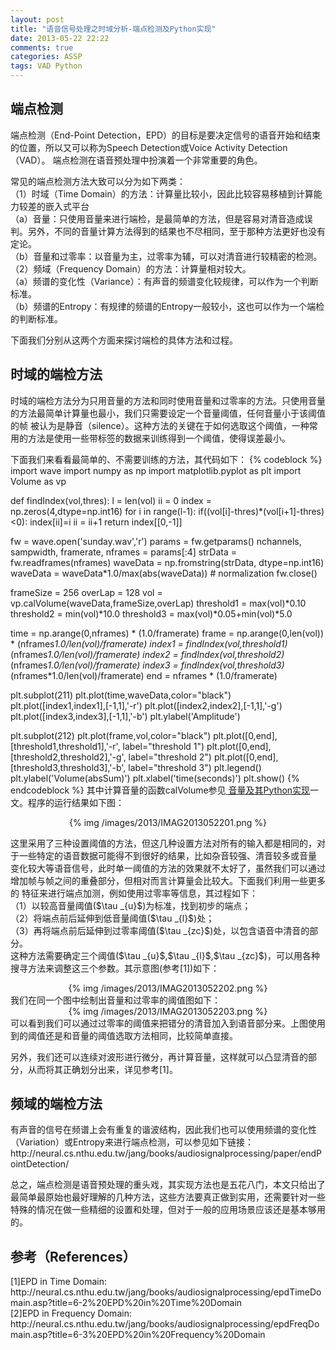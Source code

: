 ```yaml
---
layout: post
title: "语音信号处理之时域分析-端点检测及Python实现"
date: 2013-05-22 22:22
comments: true
categories: ASSP
tags: VAD Python
---
```

<h2>端点检测</h2>
<p>端点检测（End-Point Detection，EPD）的目标是要决定信号的语音开始和结束的位置，所以又可以称为Speech Detection或Voice Activity Detection（VAD）。
端点检测在语音预处理中扮演着一个非常重要的角色。</p>

<p>常见的端点检测方法大致可以分为如下两类：</br>
（1）时域（Time Domain）的方法：计算量比较小，因此比较容易移植到计算能力较差的嵌入式平台</br>
（a）音量：只使用音量来进行端检，是最简单的方法，但是容易对清音造成误判。另外，不同的音量计算方法得到的结果也不尽相同，至于那种方法更好也没有定论。</br>
（b）音量和过零率：以音量为主，过零率为辅，可以对清音进行较精密的检测。</br>
（2）频域（Frequency Domain）的方法：计算量相对较大。</br>
（a）频谱的变化性（Variance）：有声音的频谱变化较规律，可以作为一个判断标准。</br>
（b）频谱的Entropy：有规律的频谱的Entropy一般较小，这也可以作为一个端检的判断标准。
</p>

<p>下面我们分别从这两个方面来探讨端检的具体方法和过程。</p>

<!--more-->

<h2>时域的端检方法</h2>
<p>时域的端检方法分为只用音量的方法和同时使用音量和过零率的方法。只使用音量的方法最简单计算量也最小，我们只需要设定一个音量阈值，任何音量小于该阈值的帧
被认为是静音（silence）。这种方法的关键在于如何选取这个阈值，一种常用的方法是使用一些带标签的数据来训练得到一个阈值，使得误差最小。</p>

<p>下面我们来看看最简单的、不需要训练的方法，其代码如下：
{% codeblock %}
import wave
import numpy as np
import matplotlib.pyplot as plt
import Volume as vp

def findIndex(vol,thres):
    l = len(vol)
    ii = 0
    index = np.zeros(4,dtype=np.int16)
    for i in range(l-1):
        if((vol[i]-thres)*(vol[i+1]-thres)<0):
            index[ii]=i
            ii = ii+1
    return index[[0,-1]]

fw = wave.open('sunday.wav','r')
params = fw.getparams()
nchannels, sampwidth, framerate, nframes = params[:4]
strData = fw.readframes(nframes)
waveData = np.fromstring(strData, dtype=np.int16)
waveData = waveData*1.0/max(abs(waveData))  # normalization
fw.close()

frameSize = 256
overLap = 128
vol = vp.calVolume(waveData,frameSize,overLap)
threshold1 = max(vol)*0.10
threshold2 = min(vol)*10.0
threshold3 = max(vol)*0.05+min(vol)*5.0

time = np.arange(0,nframes) * (1.0/framerate)
frame = np.arange(0,len(vol)) * (nframes*1.0/len(vol)/framerate)
index1 = findIndex(vol,threshold1)*(nframes*1.0/len(vol)/framerate)
index2 = findIndex(vol,threshold2)*(nframes*1.0/len(vol)/framerate)
index3 = findIndex(vol,threshold3)*(nframes*1.0/len(vol)/framerate)
end = nframes * (1.0/framerate)

plt.subplot(211)
plt.plot(time,waveData,color="black")
plt.plot([index1,index1],[-1,1],'-r')
plt.plot([index2,index2],[-1,1],'-g')
plt.plot([index3,index3],[-1,1],'-b')
plt.ylabel('Amplitude')

plt.subplot(212)
plt.plot(frame,vol,color="black")
plt.plot([0,end],[threshold1,threshold1],'-r', label="threshold 1")
plt.plot([0,end],[threshold2,threshold2],'-g', label="threshold 2")
plt.plot([0,end],[threshold3,threshold3],'-b', label="threshold 3")
plt.legend()
plt.ylabel('Volume(absSum)')
plt.xlabel('time(seconds)')
plt.show()
{% endcodeblock %}
其中计算音量的函数calVolume参见<a href="http://ibillxia.github.io/blog/2013/05/15/audio-signal-process-time-domain-volume-python-realization/">
音量及其Python实现</a>一文。程序的运行结果如下图：
<center>{% img /images/2013/IMAG2013052201.png %}</center>
</p>

<p>这里采用了三种设置阈值的方法，但这几种设置方法对所有的输入都是相同的，对于一些特定的语音数据可能得不到很好的结果，比如杂音较强、清音较多或音量
变化较大等语音信号，此时单一阈值的方法的效果就不太好了，虽然我们可以通过增加帧与帧之间的重叠部分，但相对而言计算量会比较大。下面我们利用一些更多的
特征来进行端点加测，例如使用过零率等信息，其过程如下：</br>
（1）以较高音量阈值($\tau _{u}$)为标准，找到初步的端点；</br>
（2）将端点前后延伸到低音量阈值($\tau _{l}$)处；</br>
（3）再将端点前后延伸到过零率阈值($\tau _{zc}$)处，以包含语音中清音的部分。</br>
这种方法需要确定三个阈值($\tau _{u}$,$\tau _{l}$,$\tau _{zc}$)，可以用各种搜寻方法来调整这三个参数。其示意图(参考[1])如下：
<center>{% img /images/2013/IMAG2013052202.png %}</center>
我们在同一个图中绘制出音量和过零率的阈值图如下：
<center>{% img /images/2013/IMAG2013052203.png %}</center>
可以看到我们可以通过过零率的阈值来把错分的清音加入到语音部分来。上图使用到的阈值还是和音量的阈值选取方法相同，比较简单直接。
</p>

<p>另外，我们还可以连续对波形进行微分，再计算音量，这样就可以凸显清音的部分，从而将其正确划分出来，详见参考[1]。</p>

<h2>频域的端检方法</h2>
<p>有声音的信号在频谱上会有重复的谐波结构，因此我们也可以使用频谱的变化性（Variation）或Entropy来进行端点检测，可以参见如下链接：
http://neural.cs.nthu.edu.tw/jang/books/audiosignalprocessing/paper/endPointDetection/</p>

<p>总之，端点检测是语音预处理的重头戏，其实现方法也是五花八门，本文只给出了最简单最原始也最好理解的几种方法，这些方法要真正做到实用，还需要针对一些
特殊的情况在做一些精细的设置和处理，但对于一般的应用场景应该还是基本够用的。</p>

<h2>参考（References）</h2>
<p>
[1]EPD in Time Domain: http://neural.cs.nthu.edu.tw/jang/books/audiosignalprocessing/epdTimeDomain.asp?title=6-2%20EPD%20in%20Time%20Domain</br>
[2]EPD in Frequency Domain: http://neural.cs.nthu.edu.tw/jang/books/audiosignalprocessing/epdFreqDomain.asp?title=6-3%20EPD%20in%20Frequency%20Domain
</p>
